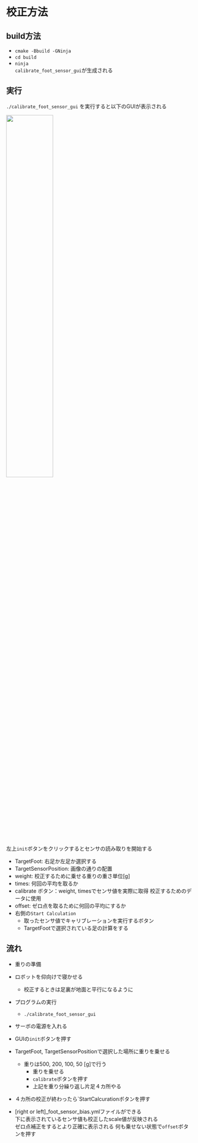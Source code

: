 # 校正方法
## build方法
- `cmake -Bbuild -GNinja`
- `cd build`
- `ninja`  
`calibrate_foot_sensor_gui`が生成される

## 実行
`./calibrate_foot_sensor_gui` を実行すると以下のGUIが表示される  

<img src="https://github.com/SUSTAINA-OP/SUSTAINA-OP2-Firmware/assets/53966271/a05f76e8-ddb5-42d4-8cdb-8aefcc13d607" width="50%">

左上`init`ボタンをクリックするとセンサの読み取りを開始する

- TargetFoot: 右足か左足か選択する
- TargetSensorPosition: 画像の通りの配置
- weight: 校正するために乗せる重りの重さ単位[g]
- times: 何回の平均を取るか
- calibrate ボタン：weight, timesでセンサ値を実際に取得
    校正するためのデータに使用
- offset: ゼロ点を取るために何回の平均にするか
- 右側の`Start Calculation`
    - 取ったセンサ値でキャリブレーションを実行するボタン
    - TargetFootで選択されている足の計算をする

## 流れ
- 重りの準備
- ロボットを仰向けで寝かせる
    - 校正するときは足裏が地面と平行になるように
- プログラムの実行
    - `./calibrate_foot_sensor_gui`
- サーボの電源を入れる
- GUIの`init`ボタンを押す
- TargetFoot, TargetSensorPositionで選択した場所に重りを乗せる
    - 重りは500, 200, 100, 50 [g]で行う 
        - 重りを乗せる
        - `calibrate`ボタンを押す
        - 上記を重り分繰り返し片足４カ所やる

- ４カ所の校正が終わったら`StartCalcurationボタンを押す
- [right or left]_foot_sensor_bias.ymlファイルができる  
下に表示されているセンサ値も校正したscale値が反映される  
ゼロ点補正をするとより正確に表示される
    何も乗せない状態で`offset`ボタンを押す


